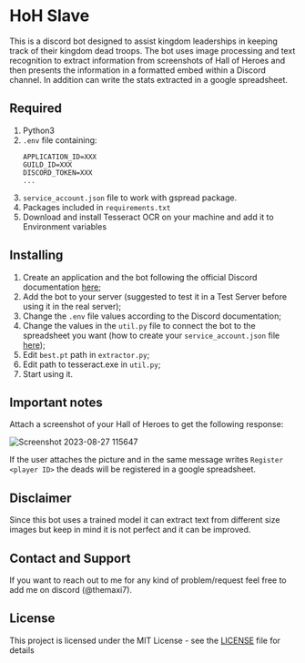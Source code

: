 # HoH Slave

This is a discord bot designed to assist kingdom leaderships in keeping track of their kingdom dead troops. The bot uses image processing and text recognition to extract information from screenshots of Hall of Heroes and then presents the information in a formatted embed within a Discord channel. In addition can write the stats extracted in a google spreadsheet.

## Required 

1. Python3
2. `.env` file containing:
	```
	APPLICATION_ID=XXX
	GUILD_ID=XXX
	DISCORD_TOKEN=XXX
	...
	```
3. `service_account.json` file to work with gspread package. 
4. Packages included in `requirements.txt`
5. Download and install Tesseract OCR on your machine and add it to Environment variables

## Installing

1. Create an application and the bot following the official Discord documentation [here](https://discord.com/developers/docs/intro);
2. Add the bot to your server (suggested to test it in a Test Server before using it in the real server);
3. Change the `.env` file values according to the Discord documentation;
4. Change the values in the `util.py` file to connect the bot to the spreadsheet you want (how to create your `service_account.json` file [here](https://docs.gspread.org/en/v5.9.0/oauth2.html));
5. Edit `best.pt` path in `extractor.py`;
6. Edit path to tesseract.exe in `util.py`;
7. Start using it.

## Important notes

Attach a screenshot of your Hall of Heroes to get the following response: 

![Screenshot 2023-08-27 115647](https://github.com/TheMaxi7/RoK-discord-bots/assets/102146744/1e3bd5a4-2d13-4d2b-824c-4ef4ed4e3583)


If the user attaches the picture and in the same message writes `Register <player ID>` the deads will be registered in a google spreadsheet.

## Disclaimer

Since this bot uses a trained model it can extract text from different size images but keep in mind it is not perfect and it can be improved. 

## Contact and Support

If you want to reach out to me for any kind of problem/request feel free to add me on discord (@themaxi7).

## License

This project is licensed under the MIT License - see the [LICENSE](https://github.com/Altaro97/Discord-Bots/blob/main/LICENSE) file for details
